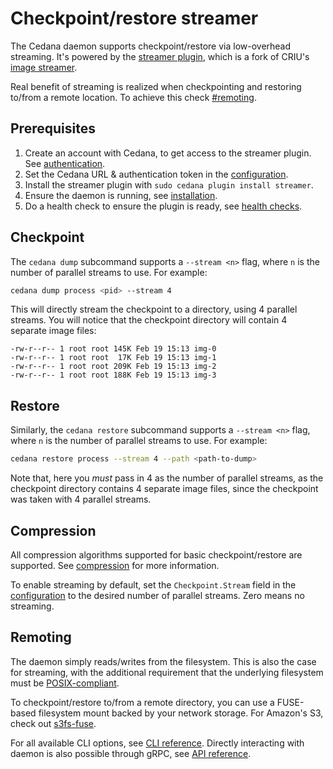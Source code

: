 # Checkpoint/restore streamer

The Cedana daemon supports checkpoint/restore via low-overhead streaming. It's powered by the [streamer plugin](https://github.com/cedana/cedana-image-streamer), which is a fork of CRIU's [image streamer](https://github.com/checkpoint-restore/criu-image-streamer).&#x20;

Real benefit of streaming is realized when checkpointing and restoring to/from a remote location. To achieve this check [#remoting](cr.md#remoting "mention").

## Prerequisites

1. Create an account with Cedana, to get access to the streamer plugin. See [authentication](../../get-started/authentication.md).
2. Set the Cedana URL & authentication token in the [configuration](../../get-started/configuration.md).
3. Install the streamer plugin with `sudo cedana plugin install streamer`.
4. Ensure the daemon is running, see [installation](../../get-started/installation.md).
5. Do a health check to ensure the plugin is ready, see [health checks](../../get-started/health.md).

## Checkpoint

The `cedana dump` subcommand supports a `--stream <n>` flag, where `n` is the number of parallel streams to use. For example:

```sh
cedana dump process <pid> --stream 4
```

This will directly stream the checkpoint to a directory, using 4 parallel streams. You will notice that the checkpoint directory will contain 4 separate image files:

```
-rw-r--r-- 1 root root 145K Feb 19 15:13 img-0
-rw-r--r-- 1 root root  17K Feb 19 15:13 img-1
-rw-r--r-- 1 root root 209K Feb 19 15:13 img-2
-rw-r--r-- 1 root root 188K Feb 19 15:13 img-3
```

## Restore

Similarly, the `cedana restore` subcommand supports a `--stream <n>` flag, where `n` is the number of parallel streams to use. For example:

```sh
cedana restore process --stream 4 --path <path-to-dump>
```

Note that, here you _must_ pass in 4 as the number of parallel streams, as the checkpoint directory contains 4 separate image files, since the checkpoint was taken with 4 parallel streams.

## Compression

All compression algorithms supported for basic checkpoint/restore are supported. See [compression](../cr.md#compression) for more information.

To enable streaming by default, set the `Checkpoint.Stream` field in the [configuration](../../get-started/configuration.md) to the desired number of parallel streams. Zero means no streaming.

## Remoting

The daemon simply reads/writes from the filesystem. This is also the case for streaming, with the additional requirement that the underlying filesystem must be [POSIX-compliant](https://grimoire.carcano.ch/blog/posix-compliant-filesystems/).

To checkpoint/restore to/from a remote directory, you can use a FUSE-based filesystem mount backed by your network storage. For Amazon's S3, check out [s3fs-fuse](https://github.com/s3fs-fuse/s3fs-fuse).

For all available CLI options, see [CLI reference](../../references/cli/cedana.md). Directly interacting with daemon is also possible through gRPC, see [API reference](../../references/api.md).
